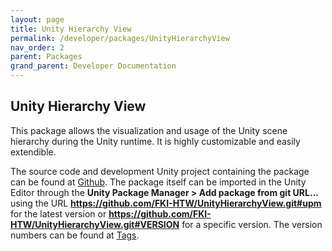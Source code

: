 ```yaml
---
layout: page
title: Unity Hierarchy View
permalink: /developer/packages/UnityHierarchyView
nav_order: 2
parent: Packages
grand_parent: Developer Documentation
---
```


## Unity Hierarchy View

This package allows the visualization and usage of the Unity scene hierarchy during the Unity runtime. It is highly customizable and easily extendible.


The source code and development Unity project containing the package can be found at <a href="https://github.com/FKI-HTW/UnityHierarchyView">Github</a>. The package itself can be imported in the Unity Editor through the <strong>Unity Package Manager > Add package from git URL...</strong> using the URL <strong>https://github.com/FKI-HTW/UnityHierarchyView.git#upm</strong> for the latest version or <strong>https://github.com/FKI-HTW/UnityHierarchyView.git#VERSION</strong> for a specific version. The version numbers can be found at <a href="https://github.com/FKI-HTW/UnityHierarchyView/tags">Tags</a>.
